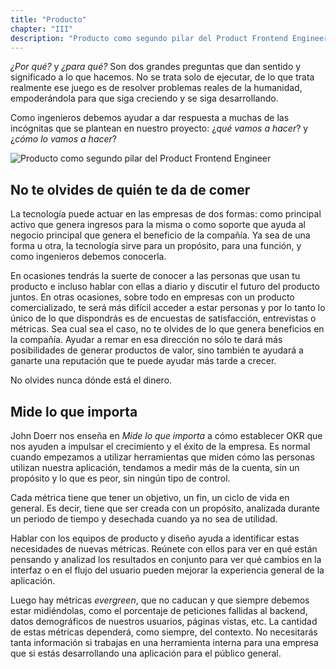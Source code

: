 ```yaml
---
title: "Producto"
chapter: "III"
description: "Producto como segundo pilar del Product Frontend Engineer"
---
```


*¿Por qué?* y *¿para qué?* Son dos grandes preguntas que dan sentido y significado a lo que hacemos. No se trata solo de ejecutar, de lo que trata realmente ese juego es de resolver problemas reales de la humanidad, empoderándola para que siga creciendo y se siga desarrollando.

Como ingenieros debemos ayudar a dar respuesta a muchas de las incógnitas que se plantean en nuestro proyecto: ¿*qué vamos a hacer*? y ¿*cómo lo vamos a hacer*?

![Producto como segundo pilar del Product Frontend Engineer](/images/product-pillar.png)

## No te olvides de quién te da de comer

La tecnología puede actuar en las empresas de dos formas: como principal activo que genera ingresos para la misma o como soporte que ayuda al negocio principal que genera el beneficio de la compañía. Ya sea de una forma u otra, la tecnología sirve para un propósito, para una función, y como ingenieros debemos conocerla.

En ocasiones tendrás la suerte de conocer a las personas que usan tu producto e incluso hablar con ellas a diario y discutir el futuro del producto juntos. En otras ocasiones, sobre todo en empresas con un producto comercializado, te será más difícil acceder a estar personas y por lo tanto lo único de lo que dispondrás es de encuestas de satisfacción, entrevistas o métricas. Sea cual sea el caso, no te olvides de lo que genera beneficios en la compañía. Ayudar a remar en esa dirección no sólo te dará más posibilidades de generar productos de valor, sino también te ayudará a ganarte una reputación que te puede ayudar más tarde a crecer.

No olvides nunca dónde está el dinero.

## Mide lo que importa

John Doerr nos enseña en *Mide lo que importa* a cómo establecer OKR que nos ayuden a impulsar el crecimiento y el éxito de la empresa. Es normal cuando empezamos a utilizar herramientas que miden cómo las personas utilizan nuestra aplicación, tendamos a medir más de la cuenta, sin un propósito y lo que es peor, sin ningún tipo de control.

Cada métrica tiene que tener un objetivo, un fin, un ciclo de vida en general. Es decir, tiene que ser creada con un propósito, analizada durante un periodo de tiempo y desechada cuando ya no sea de utilidad.

Hablar con los equipos de producto y diseño ayuda a identificar estas necesidades de nuevas métricas. Reúnete con ellos para ver en qué están pensando y analizad los resultados en conjunto para ver qué cambios en la interfaz o en el flujo del usuario pueden mejorar la experiencia general de la aplicación.

Luego hay métricas *evergreen*, que no caducan y que siempre debemos estar midiéndolas, como el porcentaje de peticiones fallidas al backend, datos demográficos de nuestros usuarios, páginas vistas, etc. La cantidad de estas métricas dependerá, como siempre, del contexto. No necesitarás tanta información si trabajas en una herramienta interna para una empresa que si estás desarrollando una aplicación para el público general.
